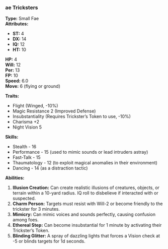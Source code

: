 ### **ae Tricksters**

**Type:** Small Fae  
**Attributes:**

- **ST:** 4
- **DX:** 14
- **IQ:** 12
- **HT:** 10

**HP:** 4  
**Will:** 12  
**Per:** 13  
**FP:** 10  
**Speed:** 6.0  
**Move:** 6 (flying or ground)

**Traits:**

- Flight (Winged, -10%)
- Magic Resistance 2 (Improved Defense)
- Insubstantiality (Requires Trickster’s Token to use, -10%)
- Charisma +2
- Night Vision 5

**Skills:**

- Stealth - 16
- Performance - 15 (used to mimic sounds or lead intruders astray)
- Fast-Talk - 15
- Thaumatology - 12 (to exploit magical anomalies in their environment)
- Dancing - 14 (as a distraction tactic)

**Abilities:**

1. **Illusion Creation:** Can create realistic illusions of creatures, objects, or terrain within a 10-yard radius. IQ roll to disbelieve if interacted with or suspected.
2. **Charm Person:** Targets must resist with Will-2 or become friendly to the trickster for 3 minutes.
3. **Mimicry:** Can mimic voices and sounds perfectly, causing confusion among foes.
4. **Ethereal Step:** Can become insubstantial for 1 minute by activating their Trickster’s Token.
5. **Blinding Glitter:** A spray of dazzling lights that forces a Vision check at -5 or blinds targets for 1d seconds.